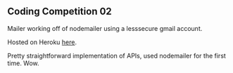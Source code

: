 ## Coding Competition 02

Mailer working off of nodemailer using a lesssecure gmail account.

Hosted on Heroku [here](https://coding-comp.herokuapp.com/).

Pretty straightforward implementation of APIs, used nodemailer for the first time. Wow.
